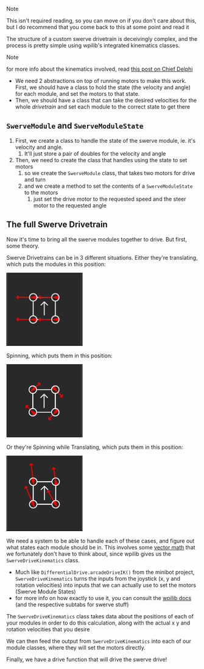 >[!NOTE]
> This isn't required reading, so you can move on if you don't care about this, but I do recommend that you come back to this at some point and read it

The structure of a custom swerve drivetrain is deceivingly complex, and the process is pretty simple using wpilib's integrated kinematics classes.

>[!NOTE]
> for more info about the kinematics involved, read [this post on Chief Delphi](https://www.chiefdelphi.com/t/swerve-drive-direct-and-reverse-kinematics/395803/3)
-  We need 2 abstractions on top of running motors to make this work. First, we should have a class to hold the state (the velocity and angle) for each module, and set the motors to that state. 
- Then, we should have a class that can take the desired velocities for the whole *drivetrain* and set each module to the correct state to get there 
## `SwerveModule` and `SwerveModuleState`
1. First, we create a class to handle the state of the swerve module, ie. it's velocity and angle. 
	1. It'll just store a pair of doubles for the velocity and angle
2. Then, we need to create the class that handles using the state to set motors
	1. so we create the `SwerveModule` class, that takes two motors for drive and turn
	2. and we create a method to set the contents of a `SwerveModuleState` to the motors
		1. just set the drive motor to the requested speed and the steer motor to the requested angle
## The full Swerve Drivetrain
Now it's time to bring all the swerve modules together to drive. But first, some theory.

Swerve Drivetrains can be in 3 different situations. Either they're translating, which puts the modules in this position:

<img src="images\SwerveTranslating.png" alt="drawing" width="200"/>

Spinning, which puts them in this position:

<img src="images\SwerveSpinning.png" alt="drawing" width="200"/>

Or they're Spinning while Translating, which puts them in this position: 

<img src="images\SwerveSwerving.png" alt="drawing" width="200"/>


We need a system to be able to handle each of these cases, and figure out what states each module should be in. This involves some [vector math](https://www.chiefdelphi.com/t/swerve-drive-direct-and-reverse-kinematics/395803/3) that we fortunately don't have to think about, since wpilib gives us the `SwerveDriveKinematics` class.

- Much like `DifferentialDrive.arcadeDriveIK()` from the minibot project, `SwerveDriveKinematics` turns the inputs from the joystick (x, y and rotation velocities) into inputs that we can actually use to set the motors (Swerve Module States) 
- for more info on how exactly to use it, you can consult the [wpilib docs](https://docs.wpilib.org/en/stable/docs/software/kinematics-and-odometry/index.html) (and the respective subtabs for swerve stuff)


The `SwerveDriveKinematics` class takes data about the positions of each of your modules in order to do this calculation, along with the actual x y and rotation velocities that you desire

We can then feed the output from `SwerveDriveKinematics` into each of our module classes, where they will set the motors directly.

Finally, we have a drive function that will drive the swerve drive!